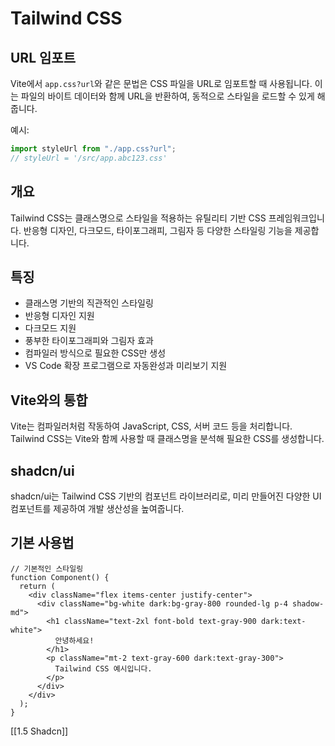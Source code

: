 # Tailwind CSS

## URL 임포트

Vite에서 `app.css?url`와 같은 문법은 CSS 파일을 URL로 임포트할 때 사용됩니다. 이는 파일의 바이트 데이터와 함께 URL을 반환하여, 동적으로 스타일을 로드할 수 있게 해줍니다.

예시:

```ts
import styleUrl from "./app.css?url";
// styleUrl = '/src/app.abc123.css'
```

## 개요

Tailwind CSS는 클래스명으로 스타일을 적용하는 유틸리티 기반 CSS 프레임워크입니다. 반응형 디자인, 다크모드, 타이포그래피, 그림자 등 다양한 스타일링 기능을 제공합니다.

## 특징

- 클래스명 기반의 직관적인 스타일링
- 반응형 디자인 지원
- 다크모드 지원
- 풍부한 타이포그래피와 그림자 효과
- 컴파일러 방식으로 필요한 CSS만 생성
- VS Code 확장 프로그램으로 자동완성과 미리보기 지원

## Vite와의 통합

Vite는 컴파일러처럼 작동하여 JavaScript, CSS, 서버 코드 등을 처리합니다. Tailwind CSS는 Vite와 함께 사용할 때 클래스명을 분석해 필요한 CSS를 생성합니다.

## shadcn/ui

shadcn/ui는 Tailwind CSS 기반의 컴포넌트 라이브러리로, 미리 만들어진 다양한 UI 컴포넌트를 제공하여 개발 생산성을 높여줍니다.

## 기본 사용법

```tsx
// 기본적인 스타일링
function Component() {
  return (
    <div className="flex items-center justify-center">
      <div className="bg-white dark:bg-gray-800 rounded-lg p-4 shadow-md">
        <h1 className="text-2xl font-bold text-gray-900 dark:text-white">
          안녕하세요!
        </h1>
        <p className="mt-2 text-gray-600 dark:text-gray-300">
          Tailwind CSS 예시입니다.
        </p>
      </div>
    </div>
  );
}
```

[[1.5 Shadcn]]
